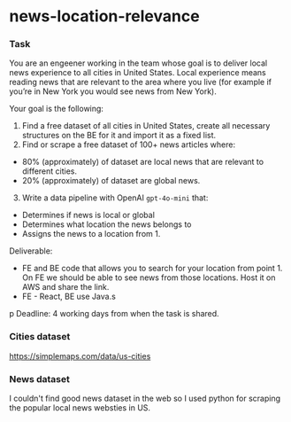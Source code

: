 # news-location-relevance

### Task
You are an engeener working in the team whose goal is to deliver local news experience to all cities in United States. 
Local experience means reading news that are relevant to the area where you live (for example if you’re in New York you would see news from New York). 

Your goal is the following: 
1. Find a free dataset of all cities in United States, create all necessary structures on the BE for it and import it as a fixed list. 
2. Find or scrape a free dataset of 100+ news articles where:
 - 80% (approximately) of dataset are local news that are relevant to different cities. 
 - 20% (approximately) of dataset are global news. 
3. Write a data pipeline with OpenAI `gpt-4o-mini` that:
 - Determines if news is local or global 
 - Determines what location the news belongs to
 - Assigns the news to a location from 1. 

Deliverable: 
- FE and BE code that allows you to search for your location from point 1. On FE we should be able to see news from those locations. Host it on AWS and share the link.
- FE - React, BE use Java.s 

p
Deadline: 4 working days from when the task is shared.


### Cities dataset
https://simplemaps.com/data/us-cities
### News dataset
I couldn't find good news dataset in the web so I used python for scraping the popular local news websties in US.